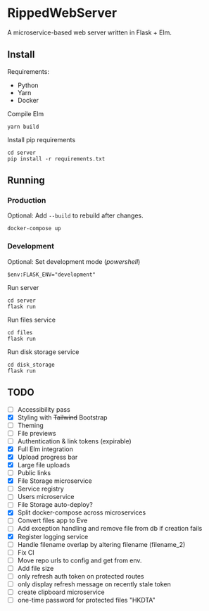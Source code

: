 # RippedWebServer

A microservice-based web server written in Flask + Elm.

## Install

Requirements:

- Python
- Yarn
- Docker

Compile Elm

```
yarn build
```

Install pip requirements

```
cd server
pip install -r requirements.txt
```

## Running

### Production

Optional: Add `--build` to rebuild after changes.

```
docker-compose up
```

### Development

Optional: Set development mode (_powershell_)

```
$env:FLASK_ENV="development"
```

Run server

```
cd server
flask run
```

Run files service

```
cd files
flask run
```

Run disk storage service

```
cd disk_storage
flask run
```

## TODO

- [ ] Accessibility pass
- [x] Styling with <s>Tailwind</s> Bootstrap
- [ ] Theming
- [ ] File previews
- [ ] Authentication & link tokens (expirable)
- [x] Full Elm integration
- [x] Upload progress bar
- [x] Large file uploads
- [ ] Public links
- [x] File Storage microservice
- [ ] Service registry
- [ ] Users microservice
- [ ] File Storage auto-deploy?
- [x] Split docker-compose across microservices
- [ ] Convert files app to Eve
- [ ] Add exception handling and remove file from db if creation fails
- [x] Register logging service
- [ ] Handle filename overlap by altering filename (filename_2)
- [ ] Fix CI
- [ ] Move repo urls to config and get from env.
- [ ] Add file size
- [ ] only refresh auth token on protected routes
- [ ] only display refresh message on recently stale token
- [ ] create clipboard microservice
- [ ] one-time password for protected files "HKDTA"
